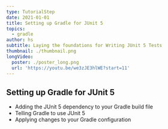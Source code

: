```yaml
---
type: TutorialStep
date: 2021-01-01
title: Setting up Gradle for JUnit 5
topics:
  - gradle
author: hs
subtitle: Laying the foundations for Writing JUnit 5 Tests
thumbnail: ./thumbnail.png
longVideo:
  poster: ./poster_long.png
  url: 'https://youtu.be/we3zJE3hlWE?start=11'
---
```


## Setting up Gradle for JUnit 5
- Adding the JUnit 5 dependency to your Gradle build file
- Telling Gradle to use JUnit 5
- Applying changes to your Gradle configuration
